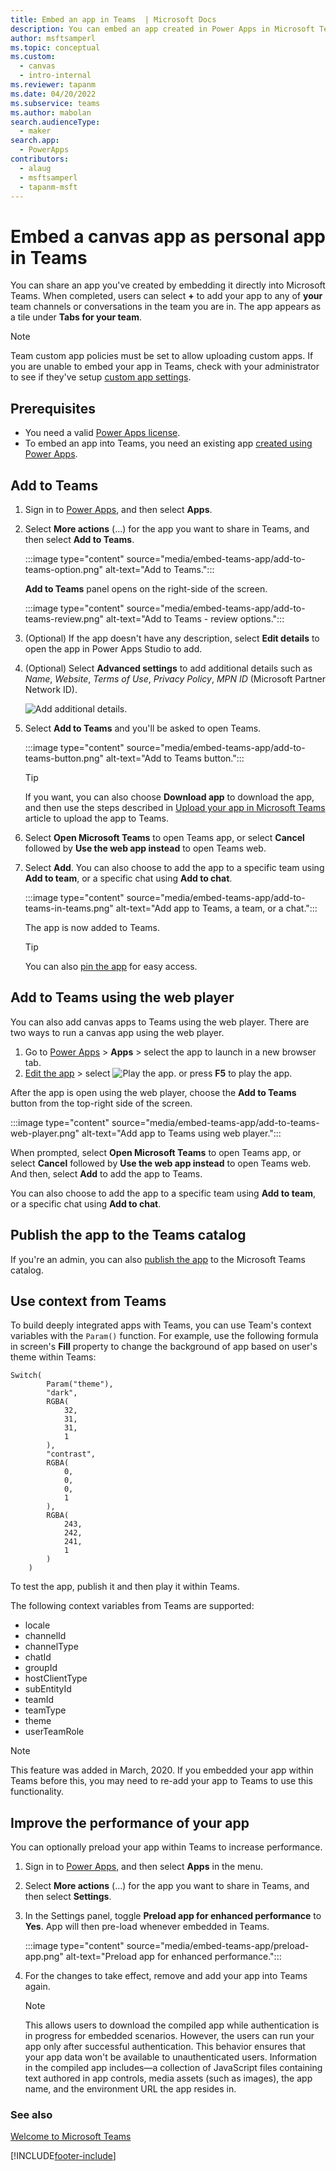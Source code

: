 ```yaml
---
title: Embed an app in Teams  | Microsoft Docs
description: You can embed an app created in Power Apps in Microsoft Teams to share it.
author: msftsamperl
ms.topic: conceptual
ms.custom: 
  - canvas
  - intro-internal
ms.reviewer: tapanm
ms.date: 04/20/2022
ms.subservice: teams
ms.author: mabolan
search.audienceType: 
  - maker
search.app: 
  - PowerApps
contributors:
  - alaug
  - msftsamperl
  - tapanm-msft
---
```

# Embed a canvas app as personal app in Teams

You can share an app you've created by embedding it directly into Microsoft Teams. When completed, users can select **+** to add your app to any of **your** team channels or conversations in the team you are in. The app appears as a tile under **Tabs for your team**.

> [!NOTE]
> Team custom app policies must be set to allow uploading custom apps. If you are unable to embed your app in Teams, check with your administrator to see if they've setup [custom app settings](/MicrosoftTeams/teams-custom-app-policies-and-settings#custom-app-policy-and-settings).

## Prerequisites

- You need a valid [Power Apps license](/power-platform/admin/pricing-billing-skus).
- To embed an app into Teams, you need an existing app [created using Power Apps](../maker/canvas-apps/data-platform-create-app.md).

## Add to Teams

1. Sign in to [Power Apps](https://make.powerapps.com), and then select **Apps**.

1. Select **More actions** (...) for the app you want to share in Teams, and then select **Add to Teams**.

    :::image type="content" source="media/embed-teams-app/add-to-teams-option.png" alt-text="Add to Teams.":::

    **Add to Teams** panel opens on the right-side of the screen.

    :::image type="content" source="media/embed-teams-app/add-to-teams-review.png" alt-text="Add to Teams - review options.":::

1. (Optional) If the app doesn't have any description, select **Edit details** to open the app in Power Apps Studio to add.

1. (Optional) Select **Advanced settings** to add additional details such as *Name*, *Website*, *Terms of Use*, *Privacy Policy*, *MPN ID* (Microsoft Partner Network ID).

    ![Add additional details.](media/embed-teams-app/additional-settings-embed.png "Add additional details")

1. Select **Add to Teams** and you'll be asked to open Teams.

    :::image type="content" source="media/embed-teams-app/add-to-teams-button.png" alt-text="Add to Teams button.":::

    > [!TIP]
    > If you want, you can also choose **Download app** to download the app, and then use the steps described in [Upload your app in Microsoft Teams](/microsoftteams/platform/concepts/deploy-and-publish/apps-upload) article to upload the app to Teams.

1. Select **Open Microsoft Teams** to open Teams app, or select **Cancel** followed by **Use the web app instead** to open Teams web.

1. Select **Add**. You can also choose to add the app to a specific team using **Add to team**, or a specific chat using **Add to chat**.

    :::image type="content" source="media/embed-teams-app/add-to-teams-in-teams.png" alt-text="Add app to Teams, a team, or a chat.":::

    The app is now added to Teams.

    > [!TIP]
    > You can also [pin the app](install-personal-app.md#pin-power-apps-to-teams) for easy access.

## Add to Teams using the web player

You can also add canvas apps to Teams using the web player. There are two ways to run a canvas app using the web player.

1. Go to [Power Apps](https://make.powerapps.com) > **Apps** > select the app to launch in a new browser tab.
1. [Edit the app](../maker/canvas-apps/edit-app.md) > select ![Play the app.](media/embed-teams-app/play.png) or press **F5** to play the app.

After the app is open using the web player, choose the **Add to Teams** button from the top-right side of the screen.

:::image type="content" source="media/embed-teams-app/add-to-teams-web-player.png" alt-text="Add app to Teams using web player.":::

When prompted, select **Open Microsoft Teams** to open Teams app, or select **Cancel** followed by **Use the web app instead** to open Teams web. And then, select **Add** to add the app to Teams.

You can also choose to add the app to a specific team using **Add to team**, or a specific chat using **Add to chat**.

## Publish the app to the Teams catalog

If you're an admin, you can also [publish the app](/microsoftteams/tenant-apps-catalog-teams) to the Microsoft Teams catalog.

## Use context from Teams

To build deeply integrated apps with Teams, you can use Team's context variables with the `Param()` function. For example, use the following formula in screen's **Fill** property to change the background of app based on user's theme within Teams:

```
Switch(
        Param("theme"),
        "dark",
        RGBA(
            32,
            31,
            31,
            1
        ),
        "contrast",
        RGBA(
            0,
            0,
            0,
            1
        ),
        RGBA(
            243,
            242,
            241,
            1
        )
    )
```

To test the app, publish it and then play it within Teams.

The following context variables from Teams are supported:

- locale
- channelId
- channelType
- chatId
- groupId
- hostClientType
- subEntityId
- teamId
- teamType
- theme
- userTeamRole

> [!NOTE]
> This feature was added in March, 2020. If you embedded your app within Teams before this, you may need to re-add your app to Teams to use this functionality.

## Improve the performance of your app

You can optionally preload your app within Teams to increase performance.

1. Sign in to [Power Apps](https://make.powerapps.com), and then select **Apps** in the menu.

2. Select **More actions** (...) for the app you want to share in Teams, and then select **Settings**.

3. In the Settings panel, toggle **Preload app for enhanced performance** to **Yes**. App will then pre-load whenever embedded in Teams.

    :::image type="content" source="media/embed-teams-app/preload-app.png" alt-text="Preload app for enhanced performance.":::

4. For the changes to take effect, remove and add your app into Teams again.

    > [!NOTE]
    > This allows users to download the compiled app while authentication is in progress for embedded scenarios. However, the users can run your app only after successful authentication. This behavior ensures that your app data won't be available to unauthenticated users. Information in the compiled app includes&mdash;a collection of JavaScript files containing text authored in app controls, media assets (such as images), the app name, and the environment URL the app resides in.  

### See also

[Welcome to Microsoft Teams](/MicrosoftTeams/teams-overview)


[!INCLUDE[footer-include](../includes/footer-banner.md)]
